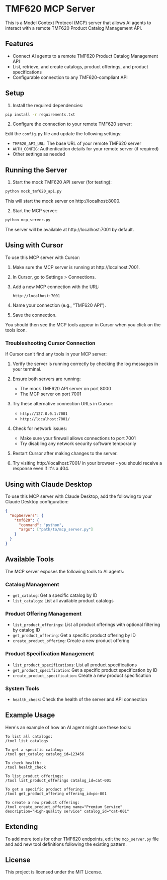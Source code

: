 # TMF620 MCP Server

This is a Model Context Protocol (MCP) server that allows AI agents to interact with a remote TMF620 Product Catalog Management API.

## Features

- Connect AI agents to a remote TMF620 Product Catalog Management API
- List, retrieve, and create catalogs, product offerings, and product specifications
- Configurable connection to any TMF620-compliant API

## Setup

1. Install the required dependencies:

```bash
pip install -r requirements.txt
```

2. Configure the connection to your remote TMF620 server:

Edit the `config.py` file and update the following settings:

- `TMF620_API_URL`: The base URL of your remote TMF620 server
- `AUTH_CONFIG`: Authentication details for your remote server (if required)
- Other settings as needed

## Running the Server

1. Start the mock TMF620 API server (for testing):

```bash
python mock_tmf620_api.py
```

This will start the mock server on http://localhost:8000.

2. Start the MCP server:

```bash
python mcp_server.py
```

The server will be available at http://localhost:7001 by default.

## Using with Cursor

To use this MCP server with Cursor:

1. Make sure the MCP server is running at http://localhost:7001.

2. In Cursor, go to Settings > Connections.

3. Add a new MCP connection with the URL:
   ```
   http://localhost:7001
   ```

4. Name your connection (e.g., "TMF620 API").

5. Save the connection.

You should then see the MCP tools appear in Cursor when you click on the tools icon.

### Troubleshooting Cursor Connection

If Cursor can't find any tools in your MCP server:

1. Verify the server is running correctly by checking the log messages in your terminal.

2. Ensure both servers are running:
   - The mock TMF620 API server on port 8000
   - The MCP server on port 7001

3. Try these alternative connection URLs in Cursor:
   - `http://127.0.0.1:7001`
   - `http://localhost:7001/`

4. Check for network issues:
   - Make sure your firewall allows connections to port 7001
   - Try disabling any network security software temporarily

5. Restart Cursor after making changes to the server.

6. Try visiting http://localhost:7001/ in your browser - you should receive a response even if it's a 404.

## Using with Claude Desktop

To use this MCP server with Claude Desktop, add the following to your Claude Desktop configuration:

```json
{
  "mcpServers": {
    "tmf620": {
      "command": "python",
      "args": ["path/to/mcp_server.py"]
    }
  }
}
```

## Available Tools

The MCP server exposes the following tools to AI agents:

### Catalog Management
- `get_catalog`: Get a specific catalog by ID
- `list_catalogs`: List all available product catalogs

### Product Offering Management
- `list_product_offerings`: List all product offerings with optional filtering by catalog ID
- `get_product_offering`: Get a specific product offering by ID
- `create_product_offering`: Create a new product offering

### Product Specification Management
- `list_product_specifications`: List all product specifications
- `get_product_specification`: Get a specific product specification by ID
- `create_product_specification`: Create a new product specification

### System Tools
- `health_check`: Check the health of the server and API connection

## Example Usage

Here's an example of how an AI agent might use these tools:

```
To list all catalogs:
/tool list_catalogs

To get a specific catalog:
/tool get_catalog catalog_id=123456

To check health:
/tool health_check

To list product offerings:
/tool list_product_offerings catalog_id=cat-001

To get a specific product offering:
/tool get_product_offering offering_id=po-001

To create a new product offering:
/tool create_product_offering name="Premium Service" description="High-quality service" catalog_id="cat-001"
```

## Extending

To add more tools for other TMF620 endpoints, edit the `mcp_server.py` file and add new tool definitions following the existing pattern.

## License

This project is licensed under the MIT License. 